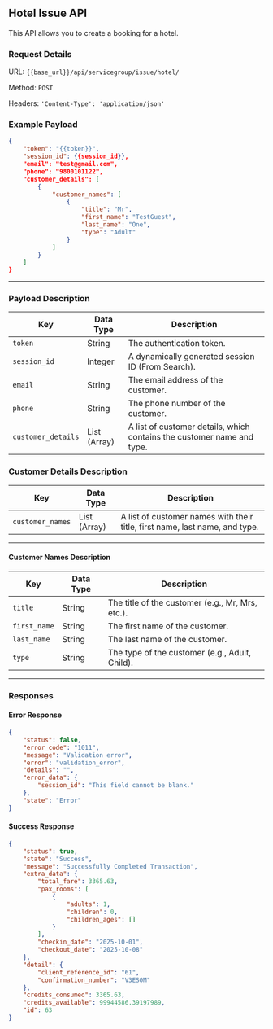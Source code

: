 ## Hotel Issue API

This API allows you to create a booking for a hotel.

### Request Details

URL: `{{base_url}}/api/servicegroup/issue/hotel/`

Method: `POST`

Headers: `'Content-Type': 'application/json'`

### **Example Payload**

```json
{
    "token": "{{token}}",
    "session_id": {{session_id}},
    "email": "test@gmail.com",
    "phone": "9800101122",
    "customer_details": [
        {
            "customer_names": [
                {
                    "title": "Mr",
                    "first_name": "TestGuest",
                    "last_name": "One",
                    "type": "Adult"
                }
            ]
        }
    ]
}
```

---


### Payload Description


| **Key**             | **Data Type**   | **Description**                                                         |
|---------------------|-----------------|-------------------------------------------------------------------------|
| `token`             | String          | The authentication token.                            |
| `session_id`        | Integer         | A dynamically generated session ID (From Search).                                     |
| `email`             | String          | The email address of the customer.                                      |
| `phone`             | String          | The phone number of the customer.                                       |
| `customer_details`  | List (Array)    | A list of customer details, which contains the customer name and type.  |

### Customer Details Description

| **Key**             | **Data Type**   | **Description**                                                         |
|---------------------|-----------------|-------------------------------------------------------------------------|
| `customer_names`    | List (Array)    | A list of customer names with their title, first name, last name, and type. |

---

#### Customer Names Description

| **Key**             | **Data Type**   | **Description**                                                         |
|---------------------|-----------------|-------------------------------------------------------------------------|
| `title`             | String          | The title of the customer (e.g., Mr, Mrs, etc.).                        |
| `first_name`        | String          | The first name of the customer.                                         |
| `last_name`         | String          | The last name of the customer.                                          |
| `type`              | String          | The type of the customer (e.g., Adult, Child).                          |

---

### Responses

#### Error Response
```json
{
    "status": false,
    "error_code": "1011",
    "message": "Validation error",
    "error": "validation_error",
    "details": "",
    "error_data": {
        "session_id": "This field cannot be blank."
    },
    "state": "Error"
}
```

#### Success Response
```json
{
    "status": true,
    "state": "Success",
    "message": "Successfully Completed Transaction",
    "extra_data": {
        "total_fare": 3365.63,
        "pax_rooms": [
            {
                "adults": 1,
                "children": 0,
                "children_ages": []
            }
        ],
        "checkin_date": "2025-10-01",
        "checkout_date": "2025-10-08"
    },
    "detail": {
        "client_reference_id": "61",
        "confirmation_number": "V3ES0M"
    },
    "credits_consumed": 3365.63,
    "credits_available": 99944586.39197989,
    "id": 63
}
```